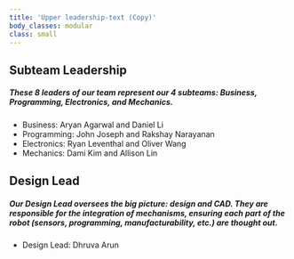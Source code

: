```yaml
---
title: 'Upper leadership-text (Copy)'
body_classes: modular
class: small
---
```


## Subteam Leadership

##### These 8 leaders of our team represent our 4 subteams: Business, Programming, Electronics, and Mechanics.
* Business: Aryan Agarwal and Daniel Li
* Programming: John Joseph and Rakshay Narayanan
* Electronics: Ryan Leventhal and Oliver Wang
* Mechanics: Dami Kim and Allison Lin

## Design Lead
##### Our Design Lead oversees the big picture: design and CAD. They are responsible for the integration of mechanisms, ensuring each part of the robot (sensors, programming, manufacturability, etc.) are thought out.
* Design Lead: Dhruva Arun